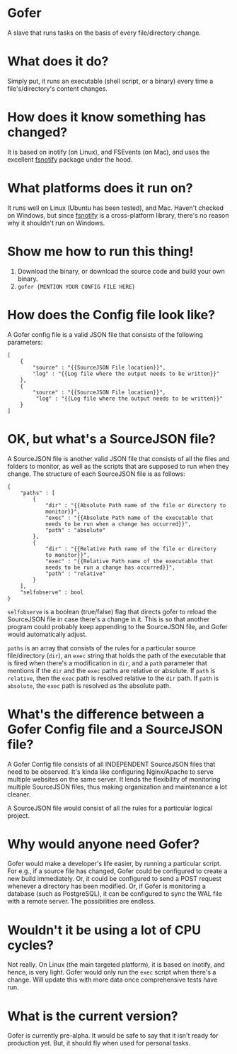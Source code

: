 # Gofer
A slave that runs tasks on the basis of every file/directory change.

# What does it do?
Simply put, it runs an executable (shell script, or a binary) every time 
a file's/directory's content changes.

# How does it know something has changed?
It is based on inotify (on Linux), and FSEvents (on Mac), and uses the 
excellent [fsnotify](https://github.com/howeyc/fsnotify) package under 
the hood.

# What platforms does it run on?
It runs well on Linux (Ubuntu has been tested), and Mac. Haven't checked 
on Windows, but since [fsnotify](https://github.com/howeyc/fsnotify) is 
a cross-platform library, there's no reason why it shouldn't run on 
Windows.

# Show me how to run this thing!
1. Download the binary, or download the source code and build your own 
binary.
2. `gofer {MENTION YOUR CONFIG FILE HERE}`

# How does the Config file look like?
A Gofer config file is a valid JSON file that consists of the following 
parameters:
```
[
	{
		"source" : "{{SourceJSON File location}}",
		"log" : "{{Log file where the output needs to be written}}"
	},
	{
		"source" : "{{SourceJSON File location}}",
		 "log" : "{{Log file where the output needs to be written}}"
	}
]
```

# OK, but what's a SourceJSON file?
A SourceJSON file is another valid JSON file that consists of all the 
files and folders to monitor, as well as the scripts that are supposed 
to run when they change. The structure of each SourceJSON file is as 
follows:

```
{
	"paths" : [
		{
			"dir" : "{{Absolute Path name of the file or directory to 
			monitor}}",
			"exec" : "{{Absolute Path name of the executable that 
			needs to be run when a change has occurred}}",
			"path" : "absolute"
		},
		{
			"dir" : "{{Relative Path name of the file or directory 
			to monitor}}",
			"exec" : "{{Relative Path name of the executable that 
			needs to be run a change has occurred}}",
			"path" : "relative"
		}
	],
	"selfobserve" : bool
}
```
`selfobserve` is a boolean (true/false) flag that directs gofer to 
reload the SourceJSON file in case there's a change in it. This is so 
that another program could probably keep appending to the SourceJSON 
file, and Gofer would automatically adjust.

`paths` is an array that consists of the rules for a particular source 
file/directory (`dir`), an `exec` string that holds the path of the 
executable that is fired when there's a modification in `dir`, and a 
`path` parameter that mentions if the `dir` and the `exec` paths are 
relative or absolute. If `path` is `relative`, then the `exec` path is 
resolved relative to the `dir` path. If `path` is `absolute`, the `exec` 
path is resolved as the absolute path.

# What's the difference between a Gofer Config file and a SourceJSON file?
A Gofer Config file consists of all INDEPENDENT SourceJSON files that 
need to be observed. It's kinda like configuring Nginx/Apache to serve 
multiple websites on the same server. It lends the flexibility of 
monitoring multiple SourceJSON files, thus making organization and 
maintenance a lot cleaner. 

A SourceJSON file would consist of all the rules for a particular 
logical project.

# Why would anyone need Gofer?
Gofer would make a developer's life easier, by running a particular 
script. For e.g., if a source file has changed, Gofer could be 
configured to create a new build immediately. Or, it could be configured 
to send a POST request whenever a directory has been modified. Or, if 
Gofer is monitoring a database (such as PostgreSQL), it can be 
configured to sync the WAL file with a remote server. The possibilities 
are endless. 

# Wouldn't it be using a lot of CPU cycles?
Not really. On Linux (the main targeted platform), it is based on 
inotify, and hence, is very light. Gofer would only run the `exec` 
script when there's a change. Will update this with more data once 
comprehensive tests have run.

# What is the current version?
Gofer is currently pre-alpha. It would be safe to say that it isn't 
ready for production yet. But, it should fly when used for personal 
tasks.